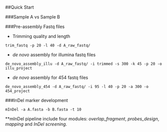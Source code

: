 ##Quick Start

###Sample A vs Sample B

###Pre-assembly Fastq files

- Trimming quality and length
```
trim_fastq -p 20 -l 40 -d A_raw_fastq/
```

- *de novo* assembly for illumina fastq files
```
de_novo_assembly_illu -d A_raw_fastq/ -i trimmed -s 300 -k 45 -p 20 -o illu_project
```

- *de novo* assembly for 454 fastq files
```
de_novo_assembly_454 -d A_raw_fastq/ -i 95 -l 40 -p 20 -a 300 -o 454_project
```

###InDel marker development
```
mInDel -a A.fasta -b B.fasta -t 10
```

\*\*mInDel pipeline include four modules: *overlap_fragment*, *probes_design*, *mapping* and *InDel screening*.